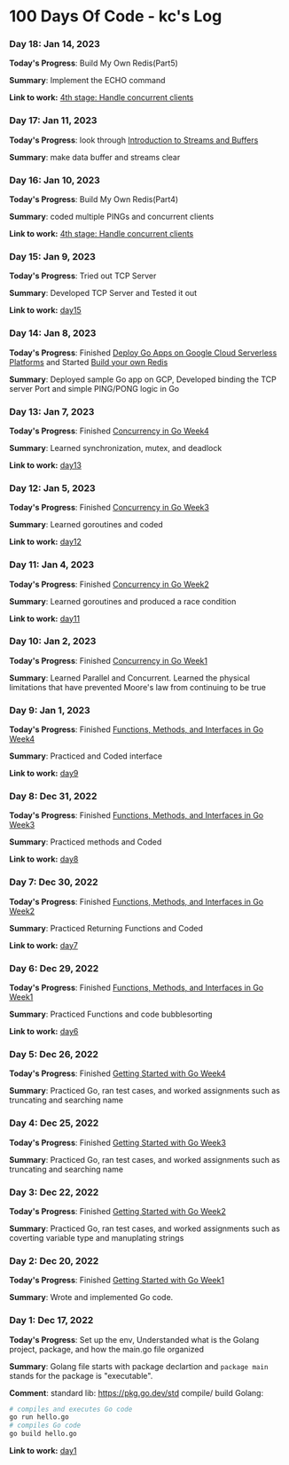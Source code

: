 # 100 Days Of Code - kc's Log

### Day 18: Jan 14, 2023

**Today's Progress**: Build My Own Redis(Part5)

**Summary**: Implement the ECHO command

**Link to work:** [4th stage: Handle concurrent clients](https://github.com/kcfigaro/codecrafters-redis-go/commit/ddeb9efa0032e53445dbd9ce532cd11e03ab5f71)

### Day 17: Jan 11, 2023

**Today's Progress**: look through [Introduction to Streams and Buffers](https://medium.com/rungo/introduction-to-streams-and-buffers-d148c0cda0ad)

**Summary**: make data buffer and streams clear

### Day 16: Jan 10, 2023

**Today's Progress**: Build My Own Redis(Part4)

**Summary**: coded multiple PINGs and concurrent clients

**Link to work:** [4th stage: Handle concurrent clients](https://github.com/kcfigaro/codecrafters-redis-go/commit/76af3ee2f39556eb7ca26e395f3c9508bd4ef189)

### Day 15: Jan 9, 2023

**Today's Progress**: Tried out TCP Server

**Summary**: Developed TCP Server and Tested it out

**Link to work:** [day15](./snippets/day15)

### Day 14: Jan 8, 2023

**Today's Progress**: Finished [Deploy Go Apps on Google Cloud Serverless Platforms](https://www.coursera.org/learn/googlecloud-deploy-go-apps-on-google-cloud-serverless-platforms-j7ewx/home/week/1) and Started [Build your own Redis](https://app.codecrafters.io/courses/redis?track=go)

**Summary**: Deployed sample Go app on GCP, Developed binding the TCP server Port and simple PING/PONG logic in Go

### Day 13: Jan 7, 2023

**Today's Progress**: Finished [Concurrency in Go Week4](https://www.coursera.org/learn/golang-concurrency/home/week4)

**Summary**: Learned synchronization, mutex, and deadlock

**Link to work:** [day13](./snippets/day13)

### Day 12: Jan 5, 2023

**Today's Progress**: Finished [Concurrency in Go Week3](https://www.coursera.org/learn/golang-concurrency/home/week3)

**Summary**: Learned goroutines and coded

**Link to work:** [day12](./snippets/day12/gosort)

### Day 11: Jan 4, 2023

**Today's Progress**: Finished [Concurrency in Go Week2](https://www.coursera.org/learn/golang-concurrency/home/week2)

**Summary**: Learned goroutines and produced a race condition

**Link to work:** [day11](./snippets/day11/test)

### Day 10: Jan 2, 2023

**Today's Progress**: Finished [Concurrency in Go Week1](https://www.coursera.org/learn/golang-concurrency/home/week1)

**Summary**: Learned Parallel and Concurrent. Learned the physical limitations that have prevented Moore's law from continuing to be true

### Day 9: Jan 1, 2023

**Today's Progress**: Finished [Functions, Methods, and Interfaces in Go Week4](https://www.coursera.org/learn/golang-functions-methods/home/week/4)

**Summary**: Practiced and Coded interface

**Link to work:** [day9](./snippets/day9/animal)

### Day 8: Dec 31, 2022

**Today's Progress**: Finished [Functions, Methods, and Interfaces in Go Week3](https://www.coursera.org/learn/golang-functions-methods/home/week/3)

**Summary**: Practiced methods and Coded

**Link to work:** [day8](./snippets/day8/animal)

### Day 7: Dec 30, 2022

**Today's Progress**: Finished [Functions, Methods, and Interfaces in Go Week2](https://www.coursera.org/learn/golang-functions-methods/home/week/2)

**Summary**: Practiced Returning Functions and Coded

**Link to work:** [day7](./snippets/day7/displacement)

### Day 6: Dec 29, 2022

**Today's Progress**: Finished [Functions, Methods, and Interfaces in Go Week1](https://www.coursera.org/learn/golang-functions-methods/home/week/1)

**Summary**: Practiced Functions and code bubblesorting

**Link to work:** [day6](./snippets/day6/sort)

### Day 5: Dec 26, 2022

**Today's Progress**: Finished [Getting Started with Go Week4](https://www.coursera.org/learn/golang-getting-started/home/week/4)

**Summary**: Practiced Go, ran test cases, and worked assignments such as truncating and searching name

### Day 4: Dec 25, 2022

**Today's Progress**: Finished [Getting Started with Go Week3](https://www.coursera.org/learn/golang-getting-started/home/week/3)

**Summary**: Practiced Go, ran test cases, and worked assignments such as truncating and searching name

### Day 3: Dec 22, 2022

**Today's Progress**: Finished [Getting Started with Go Week2](https://www.coursera.org/learn/golang-getting-started/home/week/2)

**Summary**: Practiced Go, ran test cases, and worked assignments such as coverting variable type and manuplating strings

### Day 2: Dec 20, 2022

**Today's Progress**: Finished [Getting Started with Go Week1](https://www.coursera.org/learn/golang-getting-started/home/week/1)

**Summary**: Wrote and implemented Go code.

### Day 1: Dec 17, 2022

**Today's Progress**: Set up the env, Understanded what is the Golang project, package, and how the main.go file organized

**Summary**: Golang file starts with package declartion and `package main` stands for the package is "executable".

**Comment**:
standard lib: https://pkg.go.dev/std
compile/ build Golang:
```bash
# compiles and executes Go code
go run hello.go
# compiles Go code
go build hello.go
```

**Link to work:** [day1](./snippets/day1)
